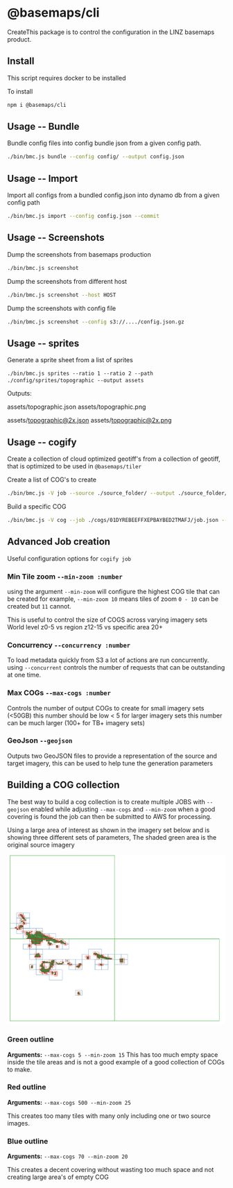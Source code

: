 # @basemaps/cli

CreateThis package is to control the configuration in the LINZ basemaps product.

## Install

This script requires docker to be installed

To install

```bash
npm i @basemaps/cli
```

## Usage -- Bundle

Bundle config files into config bundle json from a given config path.

```bash
./bin/bmc.js bundle --config config/ --output config.json
```

## Usage -- Import

Import all configs from a bundled config.json into dynamo db from a given config path

```bash
./bin/bmc.js import --config config.json --commit
```

## Usage -- Screenshots

Dump the screenshots from basemaps production

```bash
./bin/bmc.js screenshot
```

Dump the screenshots from different host

```bash
./bin/bmc.js screenshot --host HOST

```

Dump the screenshots with config file

```bash
./bin/bmc.js screenshot --config s3://..../config.json.gz

```

## Usage -- sprites

Generate a sprite sheet from a list of sprites

```
./bin/bmc.js sprites --ratio 1 --ratio 2 --path ./config/sprites/topographic --output assets
```

Outputs:

assets/topographic.json
assets/topographic.png

assets/topographic@2x.json
assets/topographic@2x.png

## Usage -- cogify

Create a collection of cloud optimized geotiff's from a collection of geotiff, that is optimized to be used in `@basemaps/tiler`

Create a list of COG's to create

```bash
./bin/bmc.js -V job --source ./source_folder/ --output ./source_folder/cogify/
```

Build a specific COG

```bash
./bin/bmc.js -V cog --job ./cogs/01DYREBEEFFXEPBAYBED2TMAFJ/job.json --name 1-2-3 --commit
```

## Advanced Job creation

Useful configuration options for `cogify job`

### Min Tile zoom `--min-zoom :number`

using the argument `--min-zoom` will configure the highest COG tile that can be created
for example, `--min-zoom 10` means tiles of zoom `0 - 10` can be created but `11` cannot.

This is useful to control the size of COGS across varying imagery sets World level z0-5 vs region z12-15 vs specific area 20+

### Concurrency `--concurrency :number`

To load metadata quickly from S3 a lot of actions are run concurrently. using `--concurrent` controls the number of requests that can be outstanding at one time.

### Max COGs `--max-cogs :number`

Controls the number of output COGs to create for small imagery sets (<50GB) this number should be low < 5 for larger imagery sets this number can be much larger (100+ for TB+ imagery sets)

### GeoJson `--geojson`

Outputs two GeoJSON files to provide a representation of the source and target imagery, this can be used to help tune the generation parameters

## Building a COG collection

The best way to build a cog collection is to create multiple JOBS with `--geojson` enabled while adjusting `--max-cogs` and `--min-zoom` when a good covering is found the job can then be submitted to AWS for processing.

Using a large area of interest as shown in the imagery set below and is showing three different sets of parameters, The shaded green area is the original source imagery

![Example Covering](./static/example-covering.png)

### Green outline

**Arguments:** `--max-cogs 5 --min-zoom 15`
This has too much empty space inside the tile areas and is not a good example of a good collection of COGs to make.

### Red outline

**Arguments:** `--max-cogs 500 --min-zoom 25`

This creates too many tiles with many only including one or two source images.

### Blue outline

**Arguments:** `--max-cogs 70 --min-zoom 20`

This creates a decent covering without wasting too much space and not creating large area's of empty COG
